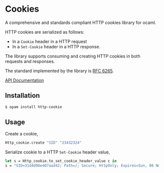 # Cookies

A comprehensive and standards compliant HTTP cookies library for ocaml.

HTTP cookies are serialized as follows:

- In a `Cookie` header in a HTTP request
- In a `Set-Cookie` header in a HTTP response.

The library supports consuming and creating HTTP cookies in both requests
and responses.

The standard implemented by the library is [RFC 6265](https://tools.ietf.org/html/rfc6265).

[API Documentation](https://lemaetech.co.uk/http-cookie/)

## Installation

```sh
$ opam install http-cookie
```

## Usage

Create a cookie,

```ocaml
Http_cookie.create "SID" "23432324"
```

Serialize cookie to a HTTP `Set-Cookie` header value,

```ocaml
let s = Http_cookie.to_set_cookie_header_value c in
s = "SID=31d4d96e407aad42; Path=/; Secure; HttpOnly; Expires=Sun, 06 Nov 1994 08:49:37 GMT"
```
